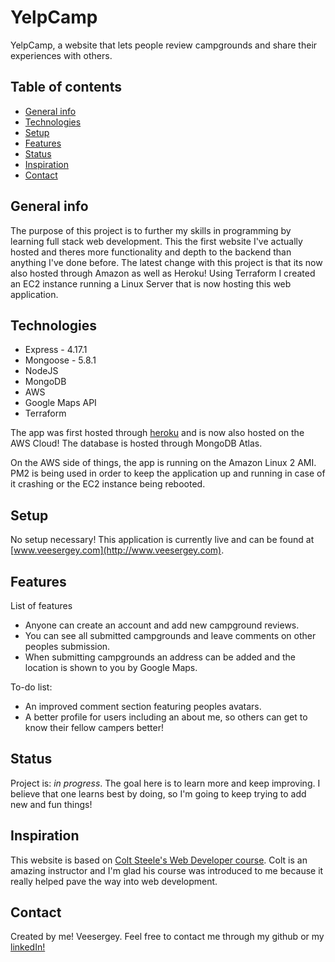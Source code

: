 # YelpCamp
YelpCamp, a website that lets people review campgrounds and share their experiences with others.

## Table of contents
* [General info](#general-info)
* [Technologies](#technologies)
* [Setup](#setup)
* [Features](#features)
* [Status](#status)
* [Inspiration](#inspiration)
* [Contact](#contact)

## General info
The purpose of this project is to further my skills in programming by learning full stack web development. This the first
website I've actually hosted and theres more functionality and depth to the backend than anything I've done before. The latest change with this project is that its now also hosted through Amazon as well as Heroku! Using Terraform I created an EC2 instance running a Linux Server that is now hosting this web application.

## Technologies
* Express - 4.17.1
* Mongoose - 5.8.1
* NodeJS
* MongoDB
* AWS
* Google Maps API
* Terraform

The app was first hosted through [heroku](https://www.heroku.com/) and is now also hosted on the AWS Cloud! The database is hosted through MongoDB Atlas.

On the AWS side of things, the app is running on the Amazon Linux 2 AMI. PM2 is being used in order to keep the application up and running in case of it crashing or the EC2 instance being rebooted.


## Setup
No setup necessary! This application is currently live and can be found at [www.veesergey.com](http://www.veesergey.com).

## Features
List of features
* Anyone can create an account and add new campground reviews. 
* You can see all submitted campgrounds and leave comments on other peoples submission.
* When submitting campgrounds an address can be added and the location is shown to you by Google Maps.

To-do list:
* An improved comment section featuring peoples avatars.
* A better profile for users including an about me, so others can get to know their fellow campers better!

## Status
Project is: _in progress_. The goal here is to learn more and keep improving. I believe that one learns best by doing, so I'm going
to keep trying to add new and fun things!

## Inspiration
This website is based on [Colt Steele's Web Developer course](https://www.udemy.com/course/the-web-developer-bootcamp/). 
Colt is an amazing instructor and I'm glad his course was introduced to me because it really helped pave the way into web development.

## Contact
Created by me! Veesergey. Feel free to contact me through my github or my [linkedIn!](http://www.linkedin.com/in/veesergey)
